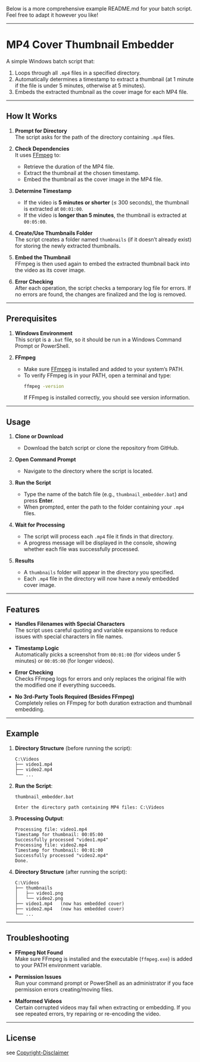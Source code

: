 Below is a more comprehensive example README.md for your batch script. Feel free to adapt it however you like!

---

# MP4 Cover Thumbnail Embedder

A simple Windows batch script that:
1. Loops through all `.mp4` files in a specified directory.
2. Automatically determines a timestamp to extract a thumbnail (at 1 minute if the file is under 5 minutes, otherwise at 5 minutes).
3. Embeds the extracted thumbnail as the cover image for each MP4 file.

---

## How It Works

1. **Prompt for Directory**  
   The script asks for the path of the directory containing `.mp4` files.

2. **Check Dependencies**  
   It uses [FFmpeg](https://ffmpeg.org/) to:
   - Retrieve the duration of the MP4 file.
   - Extract the thumbnail at the chosen timestamp.
   - Embed the thumbnail as the cover image in the MP4 file.

3. **Determine Timestamp**  
   - If the video is **5 minutes or shorter** (≤ 300 seconds), the thumbnail is extracted at `00:01:00`.
   - If the video is **longer than 5 minutes**, the thumbnail is extracted at `00:05:00`.

4. **Create/Use Thumbnails Folder**  
   The script creates a folder named `thumbnails` (if it doesn’t already exist) for storing the newly extracted thumbnails.

5. **Embed the Thumbnail**  
   FFmpeg is then used again to embed the extracted thumbnail back into the video as its cover image.

6. **Error Checking**  
   After each operation, the script checks a temporary log file for errors. If no errors are found, the changes are finalized and the log is removed.

---

## Prerequisites

1. **Windows Environment**  
   This script is a `.bat` file, so it should be run in a Windows Command Prompt or PowerShell.

2. **FFmpeg**  
   - Make sure [FFmpeg](https://ffmpeg.org/download.html) is installed and added to your system’s PATH.  
   - To verify FFmpeg is in your PATH, open a terminal and type:
     ```bash
     ffmpeg -version
     ```
     If FFmpeg is installed correctly, you should see version information.

---

## Usage

1. **Clone or Download**  
   - Download the batch script or clone the repository from GitHub.

2. **Open Command Prompt**  
   - Navigate to the directory where the script is located.

3. **Run the Script**  
   - Type the name of the batch file (e.g., `thumbnail_embedder.bat`) and press **Enter**.
   - When prompted, enter the path to the folder containing your `.mp4` files.

4. **Wait for Processing**  
   - The script will process each `.mp4` file it finds in that directory.
   - A progress message will be displayed in the console, showing whether each file was successfully processed.

5. **Results**  
   - A `thumbnails` folder will appear in the directory you specified.
   - Each `.mp4` file in the directory will now have a newly embedded cover image.

---

## Features

- **Handles Filenames with Special Characters**  
  The script uses careful quoting and variable expansions to reduce issues with special characters in file names.

- **Timestamp Logic**  
  Automatically picks a screenshot from `00:01:00` (for videos under 5 minutes) or `00:05:00` (for longer videos).

- **Error Checking**  
  Checks FFmpeg logs for errors and only replaces the original file with the modified one if everything succeeds.

- **No 3rd-Party Tools Required (Besides FFmpeg)**  
  Completely relies on FFmpeg for both duration extraction and thumbnail embedding.

---

## Example

1. **Directory Structure** (before running the script):
    ```
    C:\Videos
    ├── video1.mp4
    ├── video2.mp4
    └── ...
    ```

2. **Run the Script**:
    ```batch
    thumbnail_embedder.bat
    ```
    ```
    Enter the directory path containing MP4 files: C:\Videos
    ```

3. **Processing Output**:
    ```
    Processing file: video1.mp4
    Timestamp for thumbnail: 00:05:00
    Successfully processed "video1.mp4"
    Processing file: video2.mp4
    Timestamp for thumbnail: 00:01:00
    Successfully processed "video2.mp4"
    Done.
    ```

4. **Directory Structure** (after running the script):
    ```
    C:\Videos
    ├── thumbnails
    │   ├── video1.png
    │   └── video2.png
    ├── video1.mp4   (now has embedded cover)
    ├── video2.mp4   (now has embedded cover)
    └── ...
    ```

---

## Troubleshooting

- **FFmpeg Not Found**  
  Make sure FFmpeg is installed and the executable (`ffmpeg.exe`) is added to your PATH environment variable.

- **Permission Issues**  
  Run your command prompt or PowerShell as an administrator if you face permission errors creating/moving files.

- **Malformed Videos**  
  Certain corrupted videos may fail when extracting or embedding. If you see repeated errors, try repairing or re-encoding the video.

---

## License
see [Copyright-Disclaimer](Copyright-Disclaimer.md)